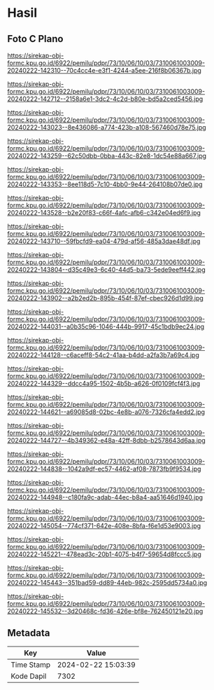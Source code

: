 # Hasil

## Foto C Plano

https://sirekap-obj-formc.kpu.go.id/6922/pemilu/pdpr/73/10/06/10/03/7310061003009-20240222-142310--70c4cc4e-e3f1-4244-a5ee-216f8b06367b.jpg

https://sirekap-obj-formc.kpu.go.id/6922/pemilu/pdpr/73/10/06/10/03/7310061003009-20240222-142712--2158a6e1-3dc2-4c2d-b80e-bd5a2ced5456.jpg

https://sirekap-obj-formc.kpu.go.id/6922/pemilu/pdpr/73/10/06/10/03/7310061003009-20240222-143023--8e436086-a774-423b-a108-567460d78e75.jpg

https://sirekap-obj-formc.kpu.go.id/6922/pemilu/pdpr/73/10/06/10/03/7310061003009-20240222-143259--62c50dbb-0bba-443c-82e8-1dc54e88a667.jpg

https://sirekap-obj-formc.kpu.go.id/6922/pemilu/pdpr/73/10/06/10/03/7310061003009-20240222-143353--8ee118d5-7c10-4bb0-9e44-264108b07de0.jpg

https://sirekap-obj-formc.kpu.go.id/6922/pemilu/pdpr/73/10/06/10/03/7310061003009-20240222-143528--b2e20f83-c66f-4afc-afb6-c342e04ed6f9.jpg

https://sirekap-obj-formc.kpu.go.id/6922/pemilu/pdpr/73/10/06/10/03/7310061003009-20240222-143710--59fbcfd9-ea04-479d-af56-485a3dae48df.jpg

https://sirekap-obj-formc.kpu.go.id/6922/pemilu/pdpr/73/10/06/10/03/7310061003009-20240222-143804--d35c49e3-6c40-44d5-ba73-5ede9eeff442.jpg

https://sirekap-obj-formc.kpu.go.id/6922/pemilu/pdpr/73/10/06/10/03/7310061003009-20240222-143902--a2b2ed2b-895b-454f-87ef-cbec926d1d99.jpg

https://sirekap-obj-formc.kpu.go.id/6922/pemilu/pdpr/73/10/06/10/03/7310061003009-20240222-144031--a0b35c96-1046-444b-9917-45c1bdb9ec24.jpg

https://sirekap-obj-formc.kpu.go.id/6922/pemilu/pdpr/73/10/06/10/03/7310061003009-20240222-144128--c6aceff8-54c2-41aa-b4dd-a2fa3b7a69c4.jpg

https://sirekap-obj-formc.kpu.go.id/6922/pemilu/pdpr/73/10/06/10/03/7310061003009-20240222-144329--ddcc4a95-1502-4b5b-a626-0f0109fcf4f3.jpg

https://sirekap-obj-formc.kpu.go.id/6922/pemilu/pdpr/73/10/06/10/03/7310061003009-20240222-144621--a69085d8-02bc-4e8b-a076-7326cfa4edd2.jpg

https://sirekap-obj-formc.kpu.go.id/6922/pemilu/pdpr/73/10/06/10/03/7310061003009-20240222-144727--4b349362-e48a-42ff-8dbb-b2578643d6aa.jpg

https://sirekap-obj-formc.kpu.go.id/6922/pemilu/pdpr/73/10/06/10/03/7310061003009-20240222-144838--1042a9df-ec57-4462-af08-7873fb9f9534.jpg

https://sirekap-obj-formc.kpu.go.id/6922/pemilu/pdpr/73/10/06/10/03/7310061003009-20240222-144948--c180fa9c-adab-44ec-b8a4-aa51646d1940.jpg

https://sirekap-obj-formc.kpu.go.id/6922/pemilu/pdpr/73/10/06/10/03/7310061003009-20240222-145054--774cf371-642e-408e-8bfa-f6e1d53e9003.jpg

https://sirekap-obj-formc.kpu.go.id/6922/pemilu/pdpr/73/10/06/10/03/7310061003009-20240222-145221--478ead3c-20b1-4075-b4f7-59654d8fccc5.jpg

https://sirekap-obj-formc.kpu.go.id/6922/pemilu/pdpr/73/10/06/10/03/7310061003009-20240222-145443--351bad59-dd89-44eb-982c-2595dd5734a0.jpg

https://sirekap-obj-formc.kpu.go.id/6922/pemilu/pdpr/73/10/06/10/03/7310061003009-20240222-145532--3d20468c-fd36-426e-bf8e-762450121e20.jpg


## Metadata

| Key        | Value               |
| ---------- | ------------------- |
| Time Stamp | 2024-02-22 15:03:39 |
| Kode Dapil | 7302                |



